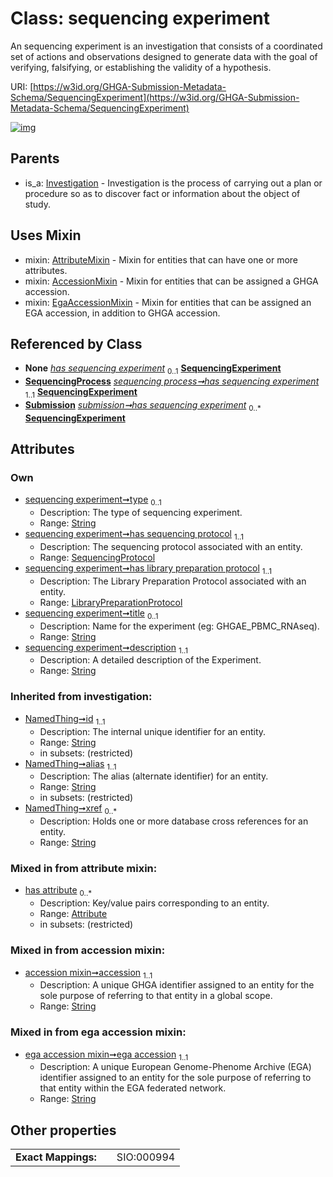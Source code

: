 
# Class: sequencing experiment


An sequencing experiment is an investigation that consists of a coordinated set of actions and observations designed to generate data with the goal of verifying, falsifying, or establishing the validity of a hypothesis.

URI: [https://w3id.org/GHGA-Submission-Metadata-Schema/SequencingExperiment](https://w3id.org/GHGA-Submission-Metadata-Schema/SequencingExperiment)


[![img](https://yuml.me/diagram/nofunky;dir:TB/class/[Submission],[SequencingProtocol],[SequencingProcess],[LibraryPreparationProtocol]<has%20library%20preparation%20protocol%201..1-%20[SequencingExperiment&#124;type:string%20%3F;title:string%20%3F;description:string;accession:string;ega_accession:string;id(i):string;alias(i):string;xref(i):string%20*],[SequencingProtocol]<has%20sequencing%20protocol%201..1-%20[SequencingExperiment],[SequencingProcess]-%20has%20sequencing%20experiment(i)%200..1>[SequencingExperiment],[Submission]-%20has%20sequencing%20experiment(i)%200..1>[SequencingExperiment],[SequencingProcess]-%20has%20sequencing%20experiment%201..1>[SequencingExperiment],[Submission]++-%20has%20sequencing%20experiment%200..*>[SequencingExperiment],[SequencingExperiment]uses%20-.->[AttributeMixin],[SequencingExperiment]uses%20-.->[AccessionMixin],[SequencingExperiment]uses%20-.->[EgaAccessionMixin],[Investigation]^-[SequencingExperiment],[LibraryPreparationProtocol],[Investigation],[EgaAccessionMixin],[AttributeMixin],[Attribute],[AccessionMixin])](https://yuml.me/diagram/nofunky;dir:TB/class/[Submission],[SequencingProtocol],[SequencingProcess],[LibraryPreparationProtocol]<has%20library%20preparation%20protocol%201..1-%20[SequencingExperiment&#124;type:string%20%3F;title:string%20%3F;description:string;accession:string;ega_accession:string;id(i):string;alias(i):string;xref(i):string%20*],[SequencingProtocol]<has%20sequencing%20protocol%201..1-%20[SequencingExperiment],[SequencingProcess]-%20has%20sequencing%20experiment(i)%200..1>[SequencingExperiment],[Submission]-%20has%20sequencing%20experiment(i)%200..1>[SequencingExperiment],[SequencingProcess]-%20has%20sequencing%20experiment%201..1>[SequencingExperiment],[Submission]++-%20has%20sequencing%20experiment%200..*>[SequencingExperiment],[SequencingExperiment]uses%20-.->[AttributeMixin],[SequencingExperiment]uses%20-.->[AccessionMixin],[SequencingExperiment]uses%20-.->[EgaAccessionMixin],[Investigation]^-[SequencingExperiment],[LibraryPreparationProtocol],[Investigation],[EgaAccessionMixin],[AttributeMixin],[Attribute],[AccessionMixin])

## Parents

 *  is_a: [Investigation](Investigation.md) - Investigation is the process of carrying out a plan or procedure so as to discover fact or information about the object of study.

## Uses Mixin

 *  mixin: [AttributeMixin](AttributeMixin.md) - Mixin for entities that can have one or more attributes.
 *  mixin: [AccessionMixin](AccessionMixin.md) - Mixin for entities that can be assigned a GHGA accession.
 *  mixin: [EgaAccessionMixin](EgaAccessionMixin.md) - Mixin for entities that can be assigned an EGA accession, in addition to GHGA accession.

## Referenced by Class

 *  **None** *[has sequencing experiment](has_sequencing_experiment.md)*  <sub>0..1</sub>  **[SequencingExperiment](SequencingExperiment.md)**
 *  **[SequencingProcess](SequencingProcess.md)** *[sequencing process➞has sequencing experiment](sequencing_process_has_sequencing_experiment.md)*  <sub>1..1</sub>  **[SequencingExperiment](SequencingExperiment.md)**
 *  **[Submission](Submission.md)** *[submission➞has sequencing experiment](submission_has_sequencing_experiment.md)*  <sub>0..\*</sub>  **[SequencingExperiment](SequencingExperiment.md)**

## Attributes


### Own

 * [sequencing experiment➞type](sequencing_experiment_type.md)  <sub>0..1</sub>
     * Description: The type of sequencing experiment.
     * Range: [String](types/String.md)
 * [sequencing experiment➞has sequencing protocol](sequencing_experiment_has_sequencing_protocol.md)  <sub>1..1</sub>
     * Description: The sequencing protocol associated with an entity.
     * Range: [SequencingProtocol](SequencingProtocol.md)
 * [sequencing experiment➞has library preparation protocol](sequencing_experiment_has_library_preparation_protocol.md)  <sub>1..1</sub>
     * Description: The Library Preparation Protocol associated with an entity.
     * Range: [LibraryPreparationProtocol](LibraryPreparationProtocol.md)
 * [sequencing experiment➞title](sequencing_experiment_title.md)  <sub>0..1</sub>
     * Description: Name for the experiment (eg: GHGAE_PBMC_RNAseq).
     * Range: [String](types/String.md)
 * [sequencing experiment➞description](sequencing_experiment_description.md)  <sub>1..1</sub>
     * Description: A detailed description of the Experiment.
     * Range: [String](types/String.md)

### Inherited from investigation:

 * [NamedThing➞id](named_thing_id.md)  <sub>1..1</sub>
     * Description: The internal unique identifier for an entity.
     * Range: [String](types/String.md)
     * in subsets: (restricted)
 * [NamedThing➞alias](named_thing_alias.md)  <sub>1..1</sub>
     * Description: The alias (alternate identifier) for an entity.
     * Range: [String](types/String.md)
     * in subsets: (restricted)
 * [NamedThing➞xref](named_thing_xref.md)  <sub>0..\*</sub>
     * Description: Holds one or more database cross references for an entity.
     * Range: [String](types/String.md)

### Mixed in from attribute mixin:

 * [has attribute](has_attribute.md)  <sub>0..\*</sub>
     * Description: Key/value pairs corresponding to an entity.
     * Range: [Attribute](Attribute.md)
     * in subsets: (restricted)

### Mixed in from accession mixin:

 * [accession mixin➞accession](accession_mixin_accession.md)  <sub>1..1</sub>
     * Description: A unique GHGA identifier assigned to an entity for the sole purpose of referring to that entity in a global scope.
     * Range: [String](types/String.md)

### Mixed in from ega accession mixin:

 * [ega accession mixin➞ega accession](ega_accession_mixin_ega_accession.md)  <sub>1..1</sub>
     * Description: A unique European Genome-Phenome Archive (EGA) identifier assigned to an entity for the sole purpose of referring to that entity within the EGA federated network.
     * Range: [String](types/String.md)

## Other properties

|                     |     |            |
| ------------------- | --- | ---------- |
| **Exact Mappings:** |     | SIO:000994 |

